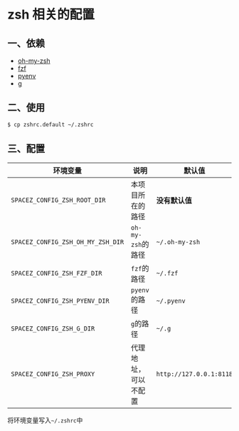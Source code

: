 # zsh 相关的配置

## 一、依赖

- [oh-my-zsh](https://github.com/ohmyzsh/ohmyzsh)
- [fzf](https://github.com/junegunn/fzf)
- [pyenv](https://github.com/pyenv/pyenv)
- [g](https://github.com/stefanmaric/g)

## 二、使用

```bash
$ cp zshrc.default ~/.zshrc
```

## 三、配置

| 环境变量                           | 说明                 | 默认值                  |
|------------------------------------|----------------------|-------------------------|
| `SPACEZ_CONFIG_ZSH_ROOT_DIR`       | 本项目所在的路径     | **没有默认值**          |
| `SPACEZ_CONFIG_ZSH_OH_MY_ZSH_DIR`  | `oh-my-zsh`的路径    | `~/.oh-my-zsh`          |
| `SPACEZ_CONFIG_ZSH_FZF_DIR`        | `fzf`的路径          | `~/.fzf`                |
| `SPACEZ_CONFIG_ZSH_PYENV_DIR`      | `pyenv`的路径        | `~/.pyenv`              |
| `SPACEZ_CONFIG_ZSH_G_DIR`          | `g`的路径            | `~/.g`                  |
| `SPACEZ_CONFIG_ZSH_PROXY`          | 代理地址，可以不配置 | `http://127.0.0.1:8118` |

将环境变量写入`~/.zshrc`中
